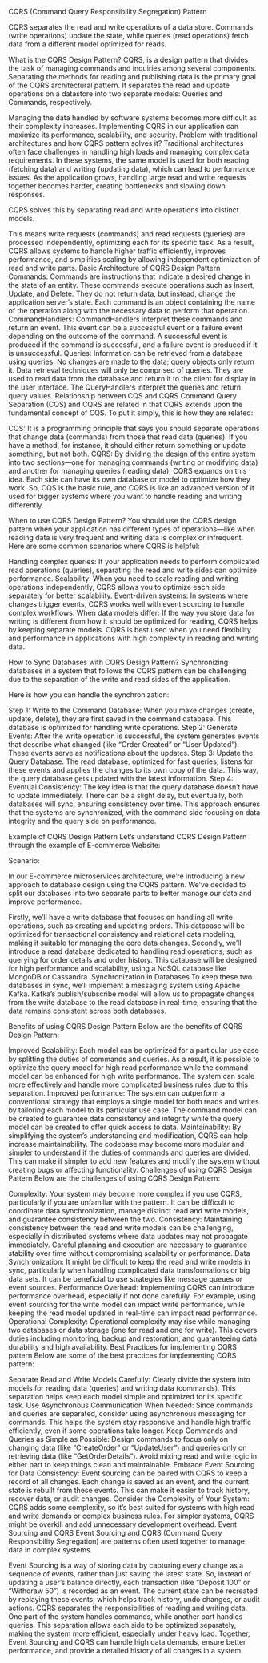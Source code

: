 CQRS (Command Query Responsibility Segregation) Pattern

CQRS separates the read and write operations of a data store. Commands (write operations) update the state, while queries (read operations) fetch data from a different model optimized for reads.

What is the CQRS Design Pattern?
CQRS, is a design pattern that divides the task of managing commands and inquiries among several components. Separating the methods for reading and publishing data is the primary goal of the CQRS architectural pattern. It separates the read and update operations on a datastore into two separate models: Queries and Commands, respectively.

Managing the data handled by software systems becomes more difficult as their complexity increases.
Implementing CQRS in our application can maximize its performance, scalability, and security.
Problem with traditional architectures and how CQRS pattern solves it?
Traditional architectures often face challenges in handling high loads and managing complex data requirements. In these systems, the same model is used for both reading (fetching data) and writing (updating data), which can lead to performance issues. As the application grows, handling large read and write requests together becomes harder, creating bottlenecks and slowing down responses.

CQRS solves this by separating read and write operations into distinct models.

This means write requests (commands) and read requests (queries) are processed independently, optimizing each for its specific task.
As a result, CQRS allows systems to handle higher traffic efficiently, improves performance, and simplifies scaling by allowing independent optimization of read and write parts.
Basic Architecture of CQRS Design Pattern
Commands:
Commands are instructions that indicate a desired change in the state of an entity. These commands execute operations such as Insert, Update, and Delete.
They do not return data, but instead, change the application server’s state.
Each command is an object containing the name of the operation along with the necessary data to perform that operation.
CommandHandlers:
CommandHandlers interpret these commands and return an event. This event can be a successful event or a failure event depending on the outcome of the command.
A successful event is produced if the command is successful, and a failure event is produced if it is unsuccessful.
Queries:
Information can be retrieved from a database using queries. No changes are made to the data; query objects only return it. Data retrieval techniques will only be comprised of queries.
They are used to read data from the database and return it to the client for display in the user interface.
The QueryHandlers interpret the queries and return query values.
Relationship between CQS and CQRS
Command Query Separation (CQS) and CQRS are related in that CQRS extends upon the fundamental concept of CQS. To put it simply, this is how they are related:

CQS: It is a programming principle that says you should separate operations that change data (commands) from those that read data (queries). If you have a method, for instance, it should either return something or update something, but not both.
CQRS: By dividing the design of the entire system into two sections—one for managing commands (writing or modifying data) and another for managing queries (reading data), CQRS expands on this idea. Each side can have its own database or model to optimize how they work.
So, CQS is the basic rule, and CQRS is like an advanced version of it used for bigger systems where you want to handle reading and writing differently.

When to use CQRS Design Pattern?
You should use the CQRS design pattern when your application has different types of operations—like when reading data is very frequent and writing data is complex or infrequent. Here are some common scenarios where CQRS is helpful:

Handling complex queries: If your application needs to perform complicated read operations (queries), separating the read and write sides can optimize performance.
Scalability: When you need to scale reading and writing operations independently, CQRS allows you to optimize each side separately for better scalability.
Event-driven systems: In systems where changes trigger events, CQRS works well with event sourcing to handle complex workflows.
When data models differ: If the way you store data for writing is different from how it should be optimized for reading, CQRS helps by keeping separate models.
CQRS is best used when you need flexibility and performance in applications with high complexity in reading and writing data.

How to Sync Databases with CQRS Design Pattern?
Synchronizing databases in a system that follows the CQRS pattern can be challenging due to the separation of the write and read sides of the application.

Here is how you can handle the synchronization:

Step 1: Write to the Command Database: When you make changes (create, update, delete), they are first saved in the command database. This database is optimized for handling write operations.
Step 2: Generate Events: After the write operation is successful, the system generates events that describe what changed (like “Order Created” or “User Updated”). These events serve as notifications about the updates.
Step 3: Update the Query Database: The read database, optimized for fast queries, listens for these events and applies the changes to its own copy of the data. This way, the query database gets updated with the latest information.
Step 4: Eventual Consistency: The key idea is that the query database doesn’t have to update immediately. There can be a slight delay, but eventually, both databases will sync, ensuring consistency over time.
This approach ensures that the systems are synchronized, with the command side focusing on data integrity and the query side on performance.

Example of CQRS Design Pattern
Let’s understand CQRS Design Pattern through the example of E-commerce Website:

Scenario:


In our E-commerce microservices architecture, we’re introducing a new approach to database design using the CQRS pattern. We’ve decided to split our databases into two separate parts to better manage our data and improve performance.


Firstly, we’ll have a write database that focuses on handling all write operations, such as creating and updating orders.
This database will be optimized for transactional consistency and relational data modeling, making it suitable for managing the core data changes.
Secondly, we’ll introduce a read database dedicated to handling read operations, such as querying for order details and order history.
This database will be designed for high performance and scalability, using a NoSQL database like MongoDB or Cassandra.
Synchronization in Databases
To keep these two databases in sync, we’ll implement a messaging system using Apache Kafka. Kafka’s publish/subscribe model will allow us to propagate changes from the write database to the read database in real-time, ensuring that the data remains consistent across both databases.

Benefits of using CQRS Design Pattern
Below are the benefits of CQRS Design Pattern:

Improved Scalability:
Each model can be optimized for a particular use case by splitting the duties of commands and queries.
As a result, it is possible to optimize the query model for high read performance while the command model can be enhanced for high write performance.
The system can scale more effectively and handle more complicated business rules due to this separation.
Improved performance:
The system can outperform a conventional strategy that employs a single model for both reads and writes by tailoring each model to its particular use case.
The command model can be created to guarantee data consistency and integrity while the query model can be created to offer quick access to data.
Maintainability:
By simplifying the system’s understanding and modification, CQRS can help increase maintainability. The codebase may become more modular and simpler to understand if the duties of commands and queries are divided.
This can make it simpler to add new features and modify the system without creating bugs or affecting functionality.
Challenges of using CQRS Design Pattern
Below are the challenges of using CQRS Design Pattern:

Complexity: Your system may become more complex if you use CQRS, particularly if you are unfamiliar with the pattern. It can be difficult to coordinate data synchronization, manage distinct read and write models, and guarantee consistency between the two.
Consistency: Maintaining consistency between the read and write models can be challenging, especially in distributed systems where data updates may not propagate immediately. Careful planning and execution are necessary to guarantee stability over time without compromising scalability or performance.
Data Synchronization: It might be difficult to keep the read and write models in sync, particularly when handling complicated data transformations or big data sets. It can be beneficial to use strategies like message queues or event sources.
Performance Overhead: Implementing CQRS can introduce performance overhead, especially if not done carefully. For example, using event sourcing for the write model can impact write performance, while keeping the read model updated in real-time can impact read performance.
Operational Complexity: Operational complexity may rise while managing two databases or data storage (one for read and one for write). This covers duties including monitoring, backup and restoration, and guaranteeing data durability and high availability.
Best Practices for implementing CQRS pattern
Below are some of the best practices for implementing CQRS pattern:

Separate Read and Write Models Carefully:
Clearly divide the system into models for reading data (queries) and writing data (commands). This separation helps keep each model simple and optimized for its specific task.
Use Asynchronous Communication When Needed:
Since commands and queries are separated, consider using asynchronous messaging for commands. This helps the system stay responsive and handle high traffic efficiently, even if some operations take longer.
Keep Commands and Queries as Simple as Possible:
Design commands to focus only on changing data (like “CreateOrder” or “UpdateUser”) and queries only on retrieving data (like “GetOrderDetails”). Avoid mixing read and write logic in either part to keep things clean and maintainable.
Embrace Event Sourcing for Data Consistency:
Event sourcing can be paired with CQRS to keep a record of all changes. Each change is saved as an event, and the current state is rebuilt from these events. This can make it easier to track history, recover data, or audit changes.
Consider the Complexity of Your System:
CQRS adds some complexity, so it’s best suited for systems with high read and write demands or complex business rules. For simpler systems, CQRS might be overkill and add unnecessary development overhead.
Event Sourcing and CQRS
Event Sourcing and CQRS (Command Query Responsibility Segregation) are patterns often used together to manage data in complex systems.

Event Sourcing is a way of storing data by capturing every change as a sequence of events, rather than just saving the latest state. So, instead of updating a user’s balance directly, each transaction (like “Deposit 100” or “Withdraw 50”) is recorded as an event. The current state can be recreated by replaying these events, which helps track history, undo changes, or audit actions.
CQRS separates the responsibilities of reading and writing data. One part of the system handles commands, while another part handles queries. This separation allows each side to be optimized separately, making the system more efficient, especially under heavy load.
Together, Event Sourcing and CQRS can handle high data demands, ensure better performance, and provide a detailed history of all changes in a system.
